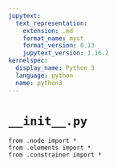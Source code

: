 ```yaml
---
jupytext:
  text_representation:
    extension: .md
    format_name: myst
    format_version: 0.13
    jupytext_version: 1.16.2
kernelspec:
  display_name: Python 3
  language: python
  name: python3
---
```

# `__init__.py`

```{code-cell} ipython3
from .node import *
from .elements import *
from .constrainer import *
```
